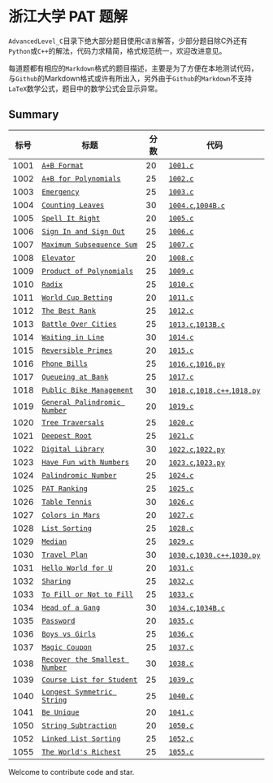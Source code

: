 
# 浙江大学 PAT 题解

`AdvancedLevel_C`目录下绝大部分题目使用`C语言`解答，少部分题目除C外还有`Python`或`C++`的解法，代码力求精简，格式规范统一，欢迎改进意见。

每道题都有相应的`Markdown`格式的题目描述，主要是为了方便在本地测试代码，与`Github`的Markdown格式或许有所出入，另外由于`Github`的`Markdown`不支持`LaTeX`数学公式，题目中的数学公式会显示异常。


## Summary

|标号|标题                                         |分数|代码|
|---|-------------------------------------------|---|---|
|1001|[`A+B Format`][README1001]                 |20|[`1001.c`][1001.c]|
|1002|[`A+B for Polynomials`][README1002]        |25|[`1002.c`][1002.c]|
|1003|[`Emergency`][README1003]                  |25|[`1003.c`][1003.c]|
|1004|[`Counting Leaves`][README1004]            |30|[`1004.c`][1004.c],[`1004B.c`][1004B.c]|
|1005|[`Spell It Right`][README1005]             |20|[`1005.c`][1005.c]|
|1006|[`Sign In and Sign Out`][README1006]       |25|[`1006.c`][1006.c]|
|1007|[`Maximum Subsequence Sum`][README1007]    |25|[`1007.c`][1007.c]|
|1008|[`Elevator`][README1008]                   |20|[`1008.c`][1008.c]|
|1009|[`Product of Polynomials`][README1009]     |25|[`1009.c`][1009.c]|
|1010|[`Radix`][README1010]                      |25|[`1010.c`][1010.c]|
|1011|[`World Cup Betting`][README1011]          |20|[`1011.c`][1011.c]|
|1012|[`The Best Rank`][README1012]              |25|[`1012.c`][1012.c]|
|1013|[`Battle Over Cities`][README1013]         |25|[`1013.c`][1013.c],[`1013B.c`][1013B.c]|
|1014|[`Waiting in Line`][README1014]            |30|[`1014.c`][1014.c]|
|1015|[`Reversible Primes`][README1015]          |20|[`1015.c`][1015.c]|
|1016|[`Phone Bills`][README1016]                |25|[`1016.c`][1016.c],[`1016.py`][1016.py]|
|1017|[`Queueing at Bank`][README1017]           |25|[`1017.c`][1017.c]|
|1018|[`Public Bike Management`][README1018]     |30|[`1018.c`][1018.c],[`1018.c++`][1018.c++],[`1018.py`][1018.py]|
|1019|[`General Palindromic Number`][README1019] |20|[`1019.c`][1019.c]|
|1020|[`Tree Traversals`][README1020]            |25|[`1020.c`][1020.c]|
|1021|[`Deepest Root`][README1021]               |25|[`1021.c`][1021.c]|
|1022|[`Digital Library`][README1022]            |30|[`1022.c`][1022.c],[`1022.py`][1022.py]|
|1023|[`Have Fun with Numbers`][README1023]      |20|[`1023.c`][1023.c],[`1023.py`][1023.py]|
|1024|[`Palindromic Number`][README1024]         |25|[`1024.c`][1024.c]|
|1025|[`PAT Ranking`][README1025]                |25|[`1025.c`][1025.c]|
|1026|[`Table Tennis`][README1026]               |30|[`1026.c`][1026.c]|
|1027|[`Colors in Mars`][README1027]             |20|[`1027.c`][1027.c]|
|1028|[`List Sorting`][README1028]               |25|[`1028.c`][1028.c]|
|1029|[`Median`][README1029]                     |25|[`1029.c`][1029.c]|
|1030|[`Travel Plan`][README1030]                |30|[`1030.c`][1030.c],[`1030.c++`][1030.c++],[`1030.py`][1030.py]|
|1031|[`Hello World for U`][README1031]          |20|[`1031.c`][1031.c]|
|1032|[`Sharing`][README1032]                    |25|[`1032.c`][1032.c]|
|1033|[`To Fill or Not to Fill`][README1033]     |25|[`1033.c`][1033.c]|
|1034|[`Head of a Gang`][README1034]             |30|[`1034.c`][1034.c],[`1034B.c`][1034B.c]|
|1035|[`Password`][README1035]                   |20|[`1035.c`][1035.c]|
|1036|[`Boys vs Girls`][README1036]              |25|[`1036.c`][1036.c]|
|1037|[`Magic Coupon`][README1037]               |25|[`1037.c`][1037.c]|
|1038|[`Recover the Smallest Number`][README1038]|30|[`1038.c`][1038.c]|
|1039|[`Course List for Student`][README1039]    |25|[`1039.c`][1039.c]|
|1040|[`Longest Symmetric String`][README1040]   |25|[`1040.c`][1040.c]|
|1041|[`Be Unique`][README1041]                  |20|[`1041.c`][1041.c]|
|1050|[`String Subtraction`][README1050]         |20|[`1050.c`][1050.c]|
|1052|[`Linked List Sorting`][README1052]        |25|[`1052.c`][1052.c]|
|1055|[`The World's Richest`][README1055]        |25|[`1055.c`][1055.c]|


Welcome to contribute code and star.


[README1001]: AdvancedLevel_C/1001%20A+B%20Format%20(20%20分).md
[README1002]: AdvancedLevel_C/1002%20A+B%20for%20Polynomials%20(25%20分).md
[README1003]: AdvancedLevel_C/1003%20Emergency%20(25%20分).md
[README1004]: AdvancedLevel_C/1004%20Counting%20Leaves%20(30%20分).md
[README1005]: AdvancedLevel_C/1005%20Spell%20It%20Right%20(20%20分).md
[README1006]: AdvancedLevel_C/1006%20Sign%20In%20and%20Sign%20Out%20(25%20分).md
[README1007]: AdvancedLevel_C/1007%20Maximum%20Subsequence%20Sum%20(25%20分).md
[README1008]: AdvancedLevel_C/1008%20Elevator%20(20%20分).md
[README1009]: AdvancedLevel_C/1009%20Product%20of%20Polynomials%20(25%20分).md
[README1010]: AdvancedLevel_C/1010%20Radix%20(25%20分).md
[README1011]: AdvancedLevel_C/1011%20World%20Cup%20Betting%20(20%20分).md
[README1012]: AdvancedLevel_C/1012%20The%20Best%20Rank%20(25%20分).md
[README1013]: AdvancedLevel_C/1013%20Battle%20Over%20Cities%20(25%20分).md
[README1014]: AdvancedLevel_C/1014%20Waiting%20in%20Line%20(30%20分).md
[README1015]: AdvancedLevel_C/1015%20Reversible%20Primes%20(20%20分).md
[README1016]: AdvancedLevel_C/1016%20Phone%20Bills%20(25%20分).md
[README1017]: AdvancedLevel_C/1017%20Queueing%20at%20Bank%20(25%20分).md
[README1018]: AdvancedLevel_C/1018%20Public%20Bike%20Management%20(30%20分).md
[README1019]: AdvancedLevel_C/1019%20General%20Palindromic%20Number%20(20%20分).md
[README1020]: AdvancedLevel_C/1020%20Tree%20Traversals%20(25%20分).md
[README1021]: AdvancedLevel_C/1021%20Deepest%20Root%20(25%20分).md
[README1022]: AdvancedLevel_C/1022%20Digital%20Library%20(30%20分).md
[README1023]: AdvancedLevel_C/1023%20Have%20Fun%20with%20Numbers%20(20%20分).md
[README1024]: AdvancedLevel_C/1024%20Palindromic%20Number%20(25%20分).md
[README1025]: AdvancedLevel_C/1025%20PAT%20Ranking%20(25%20分).md
[README1026]: AdvancedLevel_C/1026%20Table%20Tennis%20(30%20分).md
[README1027]: AdvancedLevel_C/1027%20Colors%20in%20Mars%20(20%20分).md
[README1028]: AdvancedLevel_C/1028%20List%20Sorting%20(25%20分).md
[README1029]: AdvancedLevel_C/1029%20Median%20(25%20分).md
[README1030]: AdvancedLevel_C/1030%20Travel%20Plan%20(30%20分).md
[README1031]: AdvancedLevel_C/1031%20Hello%20World%20for%20U%20(20%20分).md
[README1032]: AdvancedLevel_C/1032%20Sharing%20(25%20分).md
[README1033]: AdvancedLevel_C/1033%20To%20Fill%20or%20Not%20to%20Fill%20(25%20分).md
[README1034]: AdvancedLevel_C/1034%20Head%20of%20a%20Gang%20(30%20分).md
[README1035]: AdvancedLevel_C/1035%20Password%20(20%20分).md
[README1036]: AdvancedLevel_C/1036%20Boys%20vs%20Girls%20(25%20分).md
[README1037]: AdvancedLevel_C/1037%20Magic%20Coupon%20(25%20分).md
[README1038]: AdvancedLevel_C/1038%20Recover%20the%20Smallest%20Number%20(30%20分).md
[README1039]: AdvancedLevel_C/1039%20Course%20List%20for%20Student%20(25%20分).md
[README1040]: AdvancedLevel_C/1040%20Longest%20Symmetric%20String%20(25%20分).md
[README1041]: AdvancedLevel_C/1041%20Be%20Unique%20(20%20分).md
[README1050]: AdvancedLevel_C/1050%20String%20Subtraction%20(20%20分).md
[README1052]: AdvancedLevel_C/1052%20Linked%20List%20Sorting%20(25%20分).md
[README1055]: AdvancedLevel_C/1055%20The%20World's%20Richest%20(25%20分).md
[1001.c]: AdvancedLevel_C/1001.c
[1002.c]: AdvancedLevel_C/1002.c
[1003.c]: AdvancedLevel_C/1003.c
[1004.c]: AdvancedLevel_C/1004.c
[1004B.c]: AdvancedLevel_C/1004B.c
[1005.c]: AdvancedLevel_C/1005.c
[1006.c]: AdvancedLevel_C/1006.c
[1007.c]: AdvancedLevel_C/1007.c
[1008.c]: AdvancedLevel_C/1008.c
[1009.c]: AdvancedLevel_C/1009.c
[1010.c]: AdvancedLevel_C/1010.c
[1011.c]: AdvancedLevel_C/1011.c
[1012.c]: AdvancedLevel_C/1012.c
[1013.c]: AdvancedLevel_C/1013.c
[1013B.c]: AdvancedLevel_C/1013B.c
[1014.c]: AdvancedLevel_C/1014.c
[1015.c]: AdvancedLevel_C/1015.c
[1016.c]: AdvancedLevel_C/1016.c
[1016.py]: AdvancedLevel_C/1016.py
[1017.c]: AdvancedLevel_C/1017.c
[1018.c]: AdvancedLevel_C/1018.c
[1018.c++]: AdvancedLevel_C/1018.c++
[1018.py]: AdvancedLevel_C/1018.py
[1019.c]: AdvancedLevel_C/1019.c
[1020.c]: AdvancedLevel_C/1020.c
[1021.c]: AdvancedLevel_C/1021.c
[1022.c]: AdvancedLevel_C/1022.c
[1022.py]: AdvancedLevel_C/1022.py
[1023.c]: AdvancedLevel_C/1023.c
[1023.py]: AdvancedLevel_C/1023.py
[1024.c]: AdvancedLevel_C/1024.c
[1025.c]: AdvancedLevel_C/1025.c
[1026.c]: AdvancedLevel_C/1026.c
[1027.c]: AdvancedLevel_C/1027.c
[1028.c]: AdvancedLevel_C/1028.c
[1029.c]: AdvancedLevel_C/1029.c
[1030.c]: AdvancedLevel_C/1030.c
[1030.c++]: AdvancedLevel_C/1030.c++
[1030.py]: AdvancedLevel_C/1030.py
[1031.c]: AdvancedLevel_C/1031.c
[1032.c]: AdvancedLevel_C/1032.c
[1033.c]: AdvancedLevel_C/1033.c
[1034.c]: AdvancedLevel_C/1034.c
[1034B.c]: AdvancedLevel_C/1034B.c
[1035.c]: AdvancedLevel_C/1035.c
[1036.c]: AdvancedLevel_C/1036.c
[1037.c]: AdvancedLevel_C/1037.c
[1038.c]: AdvancedLevel_C/1038.c
[1039.c]: AdvancedLevel_C/1039.c
[1040.c]: AdvancedLevel_C/1040.c
[1041.c]: AdvancedLevel_C/1041.c
[1050.c]: AdvancedLevel_C/1050.c
[1052.c]: AdvancedLevel_C/1052.c
[1055.c]: AdvancedLevel_C/1055.c
